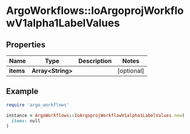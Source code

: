 # ArgoWorkflows::IoArgoprojWorkflowV1alpha1LabelValues

## Properties

| Name | Type | Description | Notes |
| ---- | ---- | ----------- | ----- |
| **items** | **Array&lt;String&gt;** |  | [optional] |

## Example

```ruby
require 'argo_workflows'

instance = ArgoWorkflows::IoArgoprojWorkflowV1alpha1LabelValues.new(
  items: null
)
```

